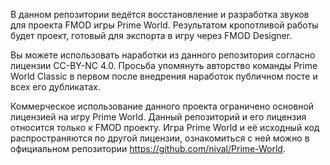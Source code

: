В данном репозитории ведётся восстановление и разработка звуков для проекта FMOD игры Prime World. Результатом кропотливой работы будет проект, готовый для экспорта в игру через FMOD Designer. 

Вы можете использовать наработки из данного репозитория согласно лицензии CC-BY-NC 4.0. Просьба упомянуть авторство команды Prime World Classic в первом после внедрения наработок публичном посте и всех его дубликатах. 

Коммерческое использование данного проекта ограничено основной лицензией на игру Prime World. Данный репозиторий и его лицензия относится только к FMOD проекту. Игра Prime World и её исходный код распространяются по другой лицензии, ознакомиться с ней можно в официальном репозитории https://github.com/nival/Prime-World.